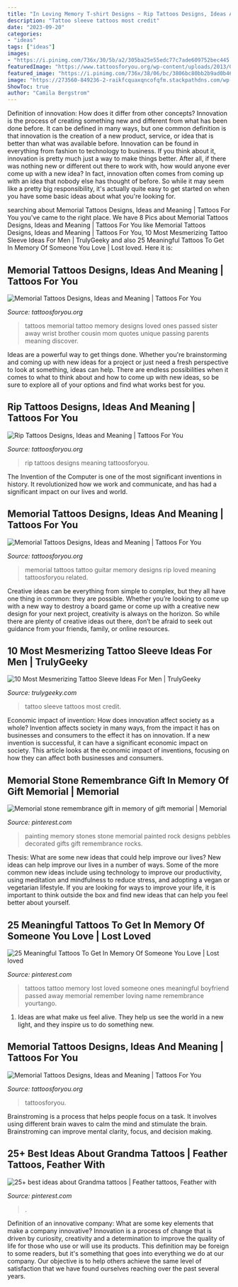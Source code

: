```yaml
---
title: "In Loving Memory T-shirt Designs ~ Rip Tattoos Designs, Ideas And Meaning"
description: "Tattoo sleeve tattoos most credit"
date: "2023-09-20"
categories:
- "ideas"
tags: ["ideas"]
images:
- "https://i.pinimg.com/736x/30/5b/a2/305ba25e55edc77c7ade609752bec445.jpg"
featuredImage: "https://www.tattoosforyou.org/wp-content/uploads/2013/09/Memorial-Tattoos-Pictures.jpg"
featured_image: "https://i.pinimg.com/736x/38/06/bc/3806bc80bb2b9ad0b464439b031e1006.jpg"
image: "https://273560-849236-2-raikfcquaxqncofqfm.stackpathdns.com/wp-content/uploads/2017/08/tattoo-sleeve-ideas-for-men-7.1.jpg"
ShowToc: true
author: "Camila Bergstrom"
---
```



Definition of innovation: How does it differ from other concepts?
Innovation is the process of creating something new and different from what has been done before. It can be defined in many ways, but one common definition is that innovation is the creation of a new product, service, or idea that is better than what was available before. Innovation can be found in everything from fashion to technology to business.
If you think about it, innovation is pretty much just a way to make things better. After all, if there was nothing new or different out there to work with, how would anyone ever come up with a new idea? In fact, innovation often comes from coming up with an idea that nobody else has thought of before. So while it may seem like a pretty big responsibility, it's actually quite easy to get started on when you have some basic ideas about what you're looking for.

	

		
searching about Memorial Tattoos Designs, Ideas and Meaning | Tattoos For You you've came to the right place. We have 8 Pics about Memorial Tattoos Designs, Ideas and Meaning | Tattoos For You like Memorial Tattoos Designs, Ideas and Meaning | Tattoos For You, 10 Most Mesmerizing Tattoo Sleeve Ideas For Men | TrulyGeeky and also 25 Meaningful Tattoos To Get In Memory Of Someone You Love | Lost loved. Here it is:
		
    
## Memorial Tattoos Designs, Ideas And Meaning | Tattoos For You

<img loading=lazy src="https://www.tattoosforyou.org/wp-content/uploads/2013/10/Memorial-Tattoos-for-Sister-225x300.jpg" onerror="this.onerror=null;this.src='https://tse3.mm.bing.net/th?id=OIP.IYbVU0nDijXe51YFsOXEDAAAAA&amp;pid=15.1';" alt="Memorial Tattoos Designs, Ideas and Meaning | Tattoos For You">

_Source: tattoosforyou.org_

>tattoos memorial tattoo memory designs loved ones passed sister away wrist brother cousin mom quotes unique passing parents meaning discover. 

	

Ideas are a powerful way to get things done. Whether you're brainstorming and coming up with new ideas for a project or just need a fresh perspective to look at something, ideas can help. There are endless possibilities when it comes to what to think about and how to come up with new ideas, so be sure to explore all of your options and find what works best for you.

    
## Rip Tattoos Designs, Ideas And Meaning | Tattoos For You

<img loading=lazy src="http://www.tattoosforyou.org/wp-content/uploads/2013/10/Rip-Tattoos-For-Men.jpg" onerror="this.onerror=null;this.src='https://tse2.mm.bing.net/th?id=OIP.VA2ytItmiZTPeMfo8A0ICQHaJ4&amp;pid=15.1';" alt="Rip Tattoos Designs, Ideas and Meaning | Tattoos For You">

_Source: tattoosforyou.org_

>rip tattoos designs meaning tattoosforyou. 

	

The Invention of the Computer is one of the most significant inventions in history. It revolutionized how we work and communicate, and has had a significant impact on our lives and world.

    
## Memorial Tattoos Designs, Ideas And Meaning | Tattoos For You

<img loading=lazy src="https://www.tattoosforyou.org/wp-content/uploads/2013/09/Memory-Tattoo.jpg" onerror="this.onerror=null;this.src='https://tse2.mm.bing.net/th?id=OIP.f95XPsySwMKMvzbNNsGHWAHaJ4&amp;pid=15.1';" alt="Memorial Tattoos Designs, Ideas and Meaning | Tattoos For You">

_Source: tattoosforyou.org_

>memorial tattoos tattoo guitar memory designs rip loved meaning tattoosforyou related. 

	

Creative ideas can be everything from simple to complex, but they all have one thing in common: they are possible. Whether you’re looking to come up with a new way to destroy a board game or come up with a creative new design for your next project, creativity is always on the horizon. So while there are plenty of creative ideas out there, don’t be afraid to seek out guidance from your friends, family, or online resources.

    
## 10 Most Mesmerizing Tattoo Sleeve Ideas For Men | TrulyGeeky

<img loading=lazy src="https://273560-849236-2-raikfcquaxqncofqfm.stackpathdns.com/wp-content/uploads/2017/08/tattoo-sleeve-ideas-for-men-7.1.jpg" onerror="this.onerror=null;this.src='https://tse3.mm.bing.net/th?id=OIP.6x7Qjq6Fl5NSK71bKPPMigHaJ4&amp;pid=15.1';" alt="10 Most Mesmerizing Tattoo Sleeve Ideas For Men | TrulyGeeky">

_Source: trulygeeky.com_

>tattoo sleeve tattoos most credit. 

	

Economic impact of invention: How does innovation affect society as a whole?
Invention affects society in many ways, from the impact it has on businesses and consumers to the effect it has on innovation. If a new invention is successful, it can have a significant economic impact on society. This article looks at the economic impact of inventions, focusing on how they can affect both businesses and consumers.

    
## Memorial Stone Remembrance Gift In Memory Of Gift Memorial | Memorial

<img loading=lazy src="https://i.pinimg.com/736x/30/5b/a2/305ba25e55edc77c7ade609752bec445.jpg" onerror="this.onerror=null;this.src='https://tse2.mm.bing.net/th?id=OIP.Y2pUX8UL3iWsgDH8HTku8AHaJ4&amp;pid=15.1';" alt="Memorial stone remembrance gift in memory of gift memorial | Memorial">

_Source: pinterest.com_

>painting memory stones stone memorial painted rock designs pebbles decorated gifts gift remembrance rocks. 

	

Thesis: What are some new ideas that could help improve our lives?
New ideas can help improve our lives in a number of ways. Some of the more common new ideas include using technology to improve our productivity, using meditation and mindfulness to reduce stress, and adopting a vegan or vegetarian lifestyle. If you are looking for ways to improve your life, it is important to think outside the box and find new ideas that can help you feel better about yourself.

    
## 25 Meaningful Tattoos To Get In Memory Of Someone You Love | Lost Loved

<img loading=lazy src="https://i.pinimg.com/736x/94/29/cd/9429cdc46ba5523398b93d4faf8414a6.jpg" onerror="this.onerror=null;this.src='https://tse2.mm.bing.net/th?id=OIP.cIoa5vKjMX2oQS4mqjU7fwHaLo&amp;pid=15.1';" alt="25 Meaningful Tattoos To Get In Memory Of Someone You Love | Lost loved">

_Source: pinterest.com_

>tattoos tattoo memory lost loved someone ones meaningful boyfriend passed away memorial remember loving name remembrance yourtango. 

	

1. Ideas are what make us feel alive. They help us see the world in a new light, and they inspire us to do something new.

    
## Memorial Tattoos Designs, Ideas And Meaning | Tattoos For You

<img loading=lazy src="https://www.tattoosforyou.org/wp-content/uploads/2013/09/Memorial-Tattoos-Pictures.jpg" onerror="this.onerror=null;this.src='https://tse1.mm.bing.net/th?id=OIP.tC50S87BYEdyHhC_23ltOgHaJg&amp;pid=15.1';" alt="Memorial Tattoos Designs, Ideas and Meaning | Tattoos For You">

_Source: tattoosforyou.org_

>tattoosforyou. 

	

Brainstroming is a process that helps people focus on a task. It involves using different brain waves to calm the mind and stimulate the brain. Brainstroming can improve mental clarity, focus, and decision making.

    
## 25+ Best Ideas About Grandma Tattoos | Feather Tattoos, Feather With

<img loading=lazy src="https://i.pinimg.com/736x/38/06/bc/3806bc80bb2b9ad0b464439b031e1006.jpg" onerror="this.onerror=null;this.src='https://tse4.mm.bing.net/th?id=OIP.J1QB58nvo_7u_ZkpLpSYfAAAAA&amp;pid=15.1';" alt="25+ best ideas about Grandma tattoos | Feather tattoos, Feather with">

_Source: pinterest.com_

>. 

	

Definition of an innovative company: What are some key elements that make a company innovative?
Innovation is a process of change that is driven by curiosity, creativity and a determination to improve the quality of life for those who use or will use its products. This definition may be foreign to some readers, but it's something that goes into everything we do at our company. Our objective is to help others achieve the same level of satisfaction that we have found ourselves reaching over the past several years.

